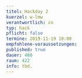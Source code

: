 ```yaml
---
titel: Hackday 2
kuerzel: w-lmw
verantwortlich: cn
typ: hack
pflicht: false
termine: 2019-11-19 10:00
empfohlene-voraussetzungen:
published: true
dauer: 480
raum: 422
info: tbd.
---
```

